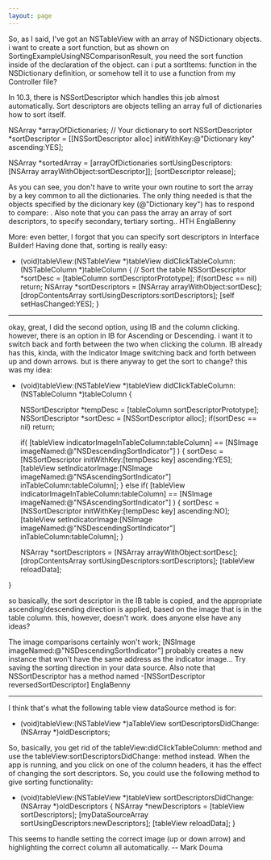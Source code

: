 ```yaml
---
layout: page
---
```




So, as I said, I've got an NSTableView with an array of NSDictionary objects.  i want to create a sort function, but as shown on SortingExampleUsingNSComparisonResult, you need the sort function inside of the declaration of the object.  can i put a sortItems: function in the NSDictionary definition, or somehow tell it to use a function from my Controller file?

In 10.3, there is NSSortDescriptor which handles this job almost automatically. Sort descriptors are objects telling an array full of dictionaries how to sort itself.

    
NSArray *arrayOfDictionaries; // Your dictionary to sort
NSSortDescriptor *sortDescriptor = [[NSSortDescriptor alloc] initWithKey:@"Dictionary key" ascending:YES];

NSArray *sortedArray = [arrayOfDictionaries sortUsingDescriptors:[NSArray arrayWithObject:sortDescriptor]];
[sortDescriptor release];


As you can see, you don't have to write your own routine to sort the array by a key common to all the dictionaries. The only thing needed is that the objects specified by the dicionary key (@"Dictionary key") has to respond to compare: . Also note that you can pass the array an array of sort descriptors, to specify secondary, tertiary sorting.. HTH EnglaBenny

More: even better, I forgot that you can specify sort descriptors in Interface Builder! Having done that, sorting is really easy:

    
- (void)tableView:(NSTableView *)tableView didClickTableColumn:(NSTableColumn *)tableColumn {
	// Sort the table
	NSSortDescriptor *sortDesc = [tableColumn sortDescriptorPrototype];
	if(sortDesc == nil)
		return;
	NSArray *sortDescriptors = [NSArray arrayWithObject:sortDesc];
	[dropContentsArray sortUsingDescriptors:sortDescriptors];
	[self setHasChanged:YES];
}


----

okay, great, I did the second option, using IB and the column clicking.  however, there is an option in IB for Ascending or Descending.  i want it to switch back and forth between the two when clicking the column.  IB already has this, kinda, with the Indicator Image switching back and forth between up and down arrows.  but is there anyway to get the sort to change?  this was my idea:

    
- (void)tableView:(NSTableView *)tableView didClickTableColumn:(NSTableColumn *)tableColumn {
	
	NSSortDescriptor *tempDesc = [tableColumn sortDescriptorPrototype];
	NSSortDescriptor *sortDesc = [NSSortDescriptor alloc];
	if(sortDesc == nil)
		return;

	if( [tableView indicatorImageInTableColumn:tableColumn] == [NSImage imageNamed:@"NSDescendingSortIndicator"] ) {
		sortDesc = [NSSortDescriptor initWithKey:[tempDesc key] ascending:YES];
		[tableView setIndicatorImage:[NSImage imageNamed:@"NSAscendingSortIndicator"] inTableColumn:tableColumn];
	}
	else if( [tableView indicatorImageInTableColumn:tableColumn] == [NSImage imageNamed:@"NSAscendingSortIndicator"] ) {
		sortDesc = [NSSortDescriptor initWithKey:[tempDesc key] ascending:NO];
		[tableView setIndicatorImage:[NSImage imageNamed:@"NSDescendingSortIndicator"] inTableColumn:tableColumn];
	}

	NSArray *sortDescriptors = [NSArray arrayWithObject:sortDesc];
	[dropContentsArray sortUsingDescriptors:sortDescriptors];
	[tableView reloadData];

}


so basically, the sort descriptor in the IB table is copied, and the appropriate ascending/descending direction is applied, based on the image that is in the table column.  this, however, doesn't work.  does anyone else have any ideas?

The image comparisons certainly won't work; [NSImage imageNamed:@"NSDescendingSortIndicator"] probably creates a new instance that won't have the same address as the indicator image... Try saving the sorting direction in your data source. Also note that NSSortDescriptor has a method named -[NSSortDescriptor reversedSortDescriptor] EnglaBenny

----

I think that's what the following table view dataSource method is for:

    

- (void)tableView:(NSTableView *)aTableView sortDescriptorsDidChange:(NSArray *)oldDescriptors;



So, basically, you get rid of the tableView:didClickTableColumn: method and use the tableView:sortDescriptorsDidChange: method instead. When the app is running, and you click on one of the column headers, it has the effect of changing the sort descriptors. So, you could use the following method to give sorting functionality:

    

- (void)tableView:(NSTableView *)tableView sortDescriptorsDidChange:(NSArray *)oldDescriptors {
	NSArray *newDescriptors = [tableView sortDescriptors];
	[myDataSourceArray sortUsingDescriptors:newDescriptors];
	[tableView reloadData];
}



This seems to handle setting the correct image (up or down arrow) and highlighting the correct column all automatically. -- Mark Douma
